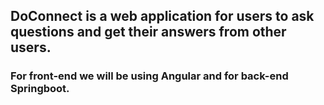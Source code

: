 ## DoConnect is a web application for users to ask questions and get their answers from other users. 
### For front-end we will be using Angular and for back-end Springboot.
